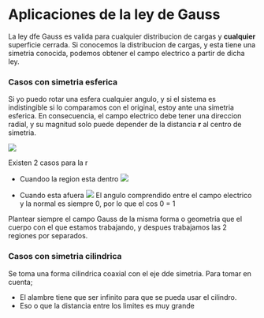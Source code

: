 # Aplicaciones de la ley de Gauss

La ley dfe Gauss es valida para cualquier distribucion de cargas y **cualquier** superficie cerrada. Si conocemos la distribucion de cargas, y esta tiene una simetria conocida, podemos obtener el campo electrico a partir de dicha ley.

### Casos con simetria esferica
Si yo puedo rotar una esfera cualquier angulo, y si el sistema es indistingible si lo comparamos con el original, estoy ante una simetria esferica.
En consecuencia, el campo electrico debe tener una direccion radial, y su magnitud solo puede depender de la distancia **r** al centro de simetria.

![](https://i.imgur.com/82EABUj.png)

Existen 2 casos para la r

- Cuandoo la region esta dentro
![](https://i.imgur.com/txHaOEL.png)

- Cuando esta afuera
![](https://i.imgur.com/Ydolk6K.png)
El angulo comprendido entre el campo electrico y la normal es siempre 0, por lo que el cos 0 = 1

Plantear siempre el campo Gauss de la misma forma o geometria que el cuerpo con el que estamos trabajando, y despues trabajamos las 2 regiones por separados.


### Casos con simetria cilindrica
Se toma una forma cilindrica coaxial con el eje dde simetria.
Para tomar en cuenta;
- El alambre tiene que ser infinito para que se pueda usar el cilindro.
- Eso o que la distancia entre los limites es muy grande
